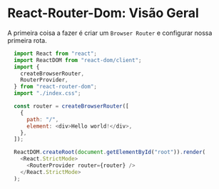 # React-Router-Dom: Visão Geral
A primeira coisa a fazer é criar um `Browser Router` e configurar nossa primeira rota.

```js
  import React from "react";
  import ReactDOM from "react-dom/client";
  import {
    createBrowserRouter,
    RouterProvider,
  } from "react-router-dom";
  import "./index.css";

  const router = createBrowserRouter([
    {
      path: "/",
      element: <div>Hello world!</div>,
    },
  ]);

  ReactDOM.createRoot(document.getElementById("root")).render(
    <React.StrictMode>
      <RouterProvider router={router} />
    </React.StrictMode>
  );
```